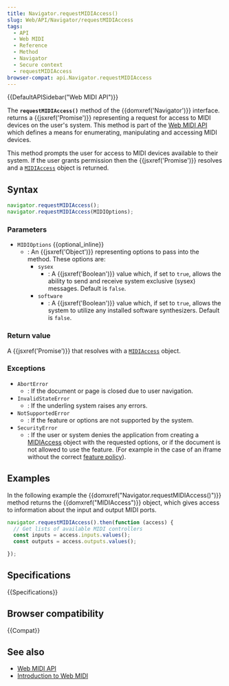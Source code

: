 ```yaml
---
title: Navigator.requestMIDIAccess()
slug: Web/API/Navigator/requestMIDIAccess
tags:
  - API
  - Web MIDI
  - Reference
  - Method
  - Navigator
  - Secure context
  - requestMIDIAccess
browser-compat: api.Navigator.requestMIDIAccess
---
```


{{DefaultAPISidebar("Web MIDI API")}}

The **`requestMIDIAccess()`** method of the {{domxref('Navigator')}} interface.
returns a {{jsxref('Promise')}} representing a request for access to MIDI devices on the user's system. This method is part of the [Web MIDI API](/en-US/docs/Web/API/Web_MIDI_API) which defines a means for enumerating, manipulating and accessing MIDI devices.

This method prompts the user for access to MIDI devices available to their system. If the user grants permission then the {{jsxref('Promise')}} resolves and a [`MIDIAccess`](/en-US/docs/Web/API/MIDIAccess) object is returned.

## Syntax

```js
navigator.requestMIDIAccess();
navigator.requestMIDIAccess(MIDIOptions);
```

### Parameters

- `MIDIOptions` {{optional_inline}}
  - : An {{jsxref('Object')}} representing options to pass into the method. These options are:
    - `sysex`
      - : A {{jsxref('Boolean')}} value which, if set to `true`, allows the ability to send and receive system exclusive (sysex) messages. Default is `false`.
    - `software`
      - : A {{jsxref('Boolean')}} value which, if set to `true`, allows the system to utilize any installed software synthesizers. Default is `false`.

### Return value

A {{jsxref('Promise')}} that resolves with a [`MIDIAccess`](/en-US/docs/Web/API/MIDIAccess) object.

### Exceptions

- `AbortError`
  - : If the document or page is closed due to user navigation.
- `InvalidStateError`
  - : If the underling system raises any errors.
- `NotSupportedError`
  - : If the feature or options are not supported by the system.
- `SecurityError`
  - : If the user or system denies the application from creating a [MIDIAccess](/en-US/docs/Web/API/MIDIAccess) object with the requested options, or if the document is not allowed to use the feature. (For example in the case of an iframe without the correct [feature policy](/en-US/docs/Web/HTTP/Feature_Policy)).

## Examples

In the following example the {{domxref("Navigator.requestMIDIAccess()")}} method returns the {{domxref("MIDIAccess")}} object, which gives access to information about the input and output MIDI ports.

```js
navigator.requestMIDIAccess().then(function (access) {
  // Get lists of available MIDI controllers
  const inputs = access.inputs.values();
  const outputs = access.outputs.values();

});
```

## Specifications

{{Specifications}}

## Browser compatibility

{{Compat}}

## See also

- [Web MIDI API](https://developer.mozilla.org/en-US/docs/Web/API/Web_MIDI_API)
- [Introduction to Web MIDI](https://code.tutsplus.com/tutorials/introduction-to-web-midi--cms-25220)
